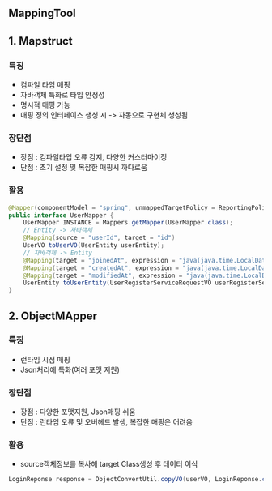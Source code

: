 ## MappingTool

## 1. Mapstruct
### 특징
- 컴파일 타임 매핑
- 자바객체 특화로 타입 안정성
- 명시적 매핑 가능
- 매핑 정의 인터페이스 생성 시 -> 자동으로 구현체 생성됨

### 장단점
- 장점 : 컴파일타입 오류 감지, 다양한 커스터마이징
- 단점 : 초기 설정 및 복잡한 매핑시 까다로움

### 활용
```java
@Mapper(componentModel = "spring", unmappedTargetPolicy = ReportingPolicy.IGNORE)
public interface UserMapper {
    UserMapper INSTANCE = Mappers.getMapper(UserMapper.class);
    // Entity -> 자바객체
    @Mapping(source = "userId", target = "id")
    UserVO toUserVO(UserEntity userEntity);
    // 자바객체 -> Entity
    @Mapping(target = "joinedAt", expression = "java(java.time.LocalDateTime.now())")
    @Mapping(target = "createdAt", expression = "java(java.time.LocalDateTime.now())")
    @Mapping(target = "modifiedAt", expression = "java(java.time.LocalDateTime.now())")
    UserEntity toUserEntity(UserRegisterServiceRequestVO userRegisterServiceRequestVO);
}
```

## 2. ObjectMApper
### 특징
- 런타임 시점 매핑
- Json처리에 특화(여러 포맷 지원)

### 장단점
- 장점 : 다양한 포맷지원, Json매핑 쉬움
- 단점 : 런타임 오류 및 오버헤드 발생, 복잡한 매핑은 어려움

### 활용
- source객체정보를 복사해 target Class생성 후 데이터 이식
```java
LoginReponse response = ObjectConvertUtil.copyVO(userVO, LoginReponse.class);
```

